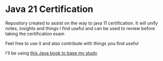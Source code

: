 # Java 21 Certification
Repository created to assist on the way to java 11 certification. 
It will unify notes, insights and things I find useful and can be used to review before taking the certification exam

Feel free to use it and also contribute with things you find useful 

I'll be using [this Java book to base my study]([https://www.amazon.com/gp/product/B08DF4R2V9/ref=ppx_yo_dt_b_d_asin_title_o00?ie=UTF8&psc=1](https://www.amazon.es/Oracle-Certified-Professional-Developer-Study/dp/1394286619/ref=pd_ci_mcx_mh_mcx_views_1_image?pd_rd_w=hZrc9&content-id=amzn1.sym.5a2aff7c-ad46-4e62-b09b-dbe15bc29663%3Aamzn1.symc.ca948091-a64d-450e-86d7-c161ca33337b&pf_rd_p=5a2aff7c-ad46-4e62-b09b-dbe15bc29663&pf_rd_r=BZGEQC4BC0CQWN9H030C&pd_rd_wg=fqa51&pd_rd_r=6ded0f29-1c69-43b4-afa7-e37228ebfcec&pd_rd_i=1394286619))
